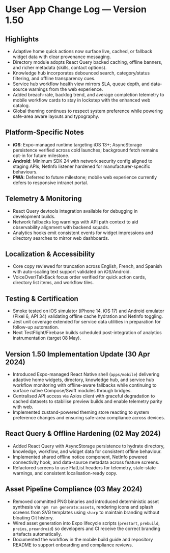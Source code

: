 # User App Change Log — Version 1.50

## Highlights
- Adaptive home quick actions now surface live, cached, or fallback widget data with clear provenance messaging.
- Directory module adopts React Query backed caching, offline banners, and richer metadata (skills, contact options).
- Knowledge hub incorporates debounced search, category/status filtering, and offline transparency cues.
- Service hub workflow health view mirrors SLA, queue depth, and data-source warnings from the web experience.
- Added breach-rate, backlog trend, and average completion telemetry to mobile workflow cards to stay in lockstep with the enhanced web catalog.
- Global theming continues to respect system preference while powering safe-area aware layouts and typography.

## Platform-Specific Notes
- **iOS**: Expo-managed runtime targeting iOS 13+; AsyncStorage persistence verified across cold launches; background fetch remains opt-in for future milestone.
- **Android**: Minimum SDK 24 with network security config aligned to staging APIs; NetInfo listener hardened for manufacturer-specific behaviours.
- **PWA**: Deferred to future milestone; mobile web experience currently defers to responsive intranet portal.

## Telemetry & Monitoring
- React Query devtools integration available for debugging in development builds.
- Network fallbacks log warnings with API path context to aid observability alignment with backend squads.
- Analytics hooks emit consistent events for widget impressions and directory searches to mirror web dashboards.

## Localization & Accessibility
- Core copy reviewed for truncation across English, French, and Spanish with auto-scaling text support validated on iOS/Android.
- VoiceOver/TalkBack focus order verified for quick action cards, directory list items, and workflow tiles.

## Testing & Certification
- Smoke tested on iOS simulator (iPhone 14, iOS 17) and Android emulator (Pixel 6, API 34) validating offline cache hydration and NetInfo toggling.
- Jest unit coverage extended for service data utilities in preparation for follow-up automation.
- Next TestFlight/Firebase builds scheduled post-integration of analytics instrumentation (target 08 May).

## Version 1.50 Implementation Update (30 Apr 2024)
- Introduced Expo-managed React Native shell (`apps/mobile`) delivering adaptive home widgets, directory, knowledge hub, and service hub workflow monitoring with offline-aware fallbacks while continuing to surface native Compose/Swift modules through bridges.
- Centralised API access via Axios client with graceful degradation to cached datasets to stabilise preview builds and enable telemetry parity with web.
- Implemented zustand-powered theming store reacting to system preference changes and ensuring safe-area compliance across devices.

## React Query & Offline Hardening (02 May 2024)
- Added React Query with AsyncStorage persistence to hydrate directory, knowledge, workflow, and widget data for consistent offline behaviour.
- Implemented shared offline notice component, NetInfo powered connectivity hook, and data-source metadata across feature screens.
- Refactored screens to use FlatList headers for telemetry, stale-state warnings, and consistent localisation-ready copy.

## Asset Pipeline Compliance (03 May 2024)
- Removed committed PNG binaries and introduced deterministic asset synthesis via `npm run generate:assets`, rendering icons and splash screens from SVG templates using `sharp` to maintain branding without bloating Git history.
- Wired asset generation into Expo lifecycle scripts (`prestart`, `prebuild`, `preios`, `preandroid`) so developers and CI receive the correct branding artefacts automatically.
- Documented the workflow in the mobile build guide and repository README to support onboarding and compliance reviews.
